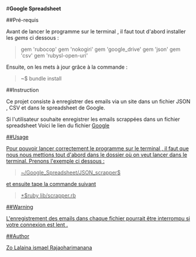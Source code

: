 
#**Google Spreadsheet**

 

##Pré-requis


Avant de lancer le programme sur le terminal , il faut tout d'abord installer les *gems* ci dessous :

>gem  'rubocop'
gem  'nokogiri' 
gem  'google_drive'
gem  'json'
gem  'csv'
gem  'rubysl-open-uri'


Ensuite, on les mets à jour grâce à la commande :

>~$ bundle install


##Instruction

Ce projet consiste à enregistrer des emails via un site  dans un fichier JSON , CSV et dans le spreadsheet de Google. 

Si l'utilisateur souhaite enregistrer les emails scrappées dans un fichier spreadsheet Voici le lien du fichier  <a href ="https://docs.google.com/spreadsheets/d/152kqnXBMHvuWKCSiTd_G_tly13wFB0aFuU-LZPD09BQ/edit#gid=0">Google


##Usage

Pour pouvoir lancer correctement le programme sur le terminal , il faut que nous nous mettions tout d'abord dans le dossier où on veut lancer dans le terminal. Prenons l'exemple ci dessous :

>~/Google_Spreadsheet/JSON_scrapper$


et ensuite tape  la commande  suivant

>*$ruby lib/scrapper.rb

##Warning

L'enregistrement des emails dans chaque fichier pourrait être interrompu si votre connexion est lent .



##Author

<a href ="https://github.com/Ismael148">Zo Lalaina ismael Rajaoharimanana


